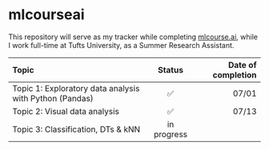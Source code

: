 # mlcourseai
This repository will serve as my tracker while completing [mlcourse.ai](https://mlcourse.ai/book/index.html), while I work full-time at Tufts University, as a Summer Research Assistant.


| Topic | Status | Date of completion |
| :---         |     :---:      |          ---: |
| Topic 1: Exploratory data analysis with Python (Pandas)  | ✅  | 07/01    |
| Topic 2: Visual data analysis   | ✅      | 07/13   |
| Topic 3: Classification, DTs & kNN   | in progress      |    |
